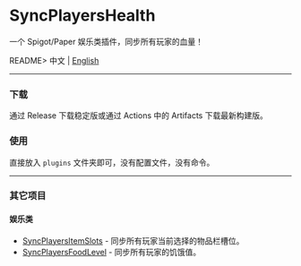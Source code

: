 # SyncPlayersHealth
一个 Spigot/Paper 娱乐类插件，同步所有玩家的血量！

README> 中文 | [English](.github/README_EN.MD)

------------

### 下载
通过 Release 下载稳定版或通过 Actions 中的 Artifacts 下载最新构建版。

### 使用
直接放入 `plugins` 文件夹即可，没有配置文件，没有命令。

------------

### 其它项目
#### 娱乐类
- [SyncPlayersItemSlots](https://github.com/JackCraftTeam/SyncPlayersItemSlots) - 同步所有玩家当前选择的物品栏槽位。
- [SyncPlayersFoodLevel](https://github.com/JackCraftTeam/SyncPlayersFoodLevel) - 同步所有玩家的饥饿值。
